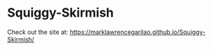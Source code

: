 ﻿# Squiggy-Skirmish
 
Check out the site at: https://marklawrencegarilao.github.io/Squiggy-Skirmish/
